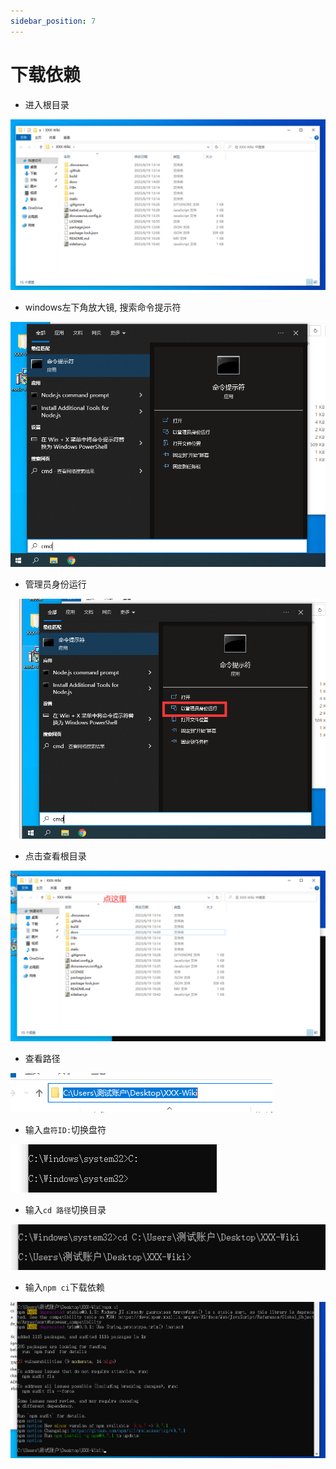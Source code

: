 ```yaml
---
sidebar_position: 7
---
```


# 下载依赖

* 进入根目录

![](_images/根目录.png)

* windows左下角放大镜, 搜索命令提示符

![](_images/cmd.png)

* 管理员身份运行

![](_images/管理员身份运行.png)

* 点击查看根目录

![](_images/点击目录.png)

* 查看路径

![](_images/查看路径.png)

* 输入`盘符ID:`切换盘符

![](_images/切换盘符.png)

* 输入`cd 路径`切换目录

![](_images/切换目录.png)

* 输入`npm ci`下载依赖

![](_images/下载依赖.png)

